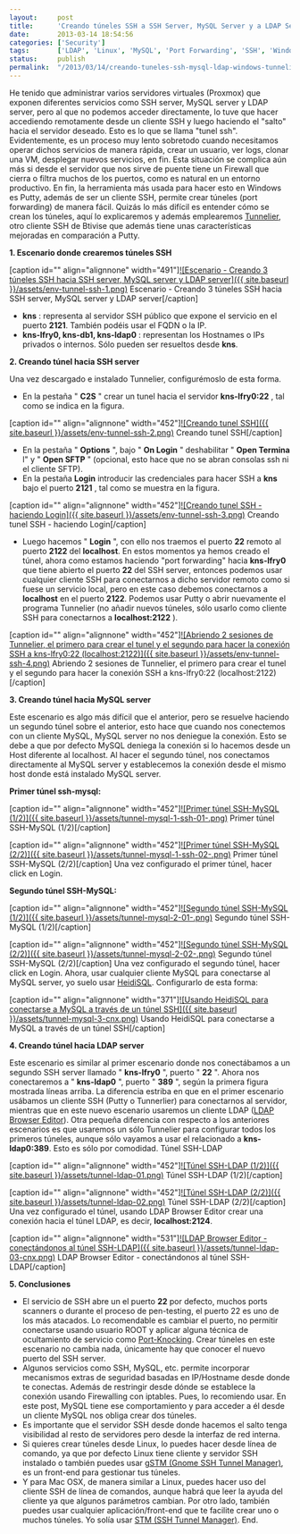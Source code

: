 ```yaml
---
layout:     post
title:      'Creando túneles SSH a SSH Server, MySQL Server y a LDAP Server desde Windows y con Tunnelier'
date:       2013-03-14 18:54:56
categories: ['Security']
tags:       ['LDAP', 'Linux', 'MySQL', 'Port Forwarding', 'SSH', 'Windows']
status:     publish 
permalink:  "/2013/03/14/creando-tuneles-ssh-mysql-ldap-windows-tunnelier/"
---
```

He tenido que administrar varios servidores virtuales (Proxmox) que exponen diferentes servicios como SSH server, MySQL server y LDAP server, pero al que no podemos acceder directamente, lo tuve que hacer accediendo remotamente desde un cliente SSH y luego haciendo el "salto" hacia el servidor deseado. Esto es lo que se llama "tunel ssh". Evidentemente, es un proceso muy lento sobretodo cuando necesitamos operar dichos servicios de manera rápida, crear un usuario, ver logs, clonar una VM, desplegar nuevos servicios, en fin. Esta situación se complica aún más si desde el servidor que nos sirve de puente tiene un Firewall que cierra o filtra muchos de los puertos, como es natural en un entorno productivo.
En fin, la herramienta más usada para hacer esto en Windows es Putty, además de ser un cliente SSH, permite crear túneles (port forwarding) de manera fácil.
Quizás lo más difícil es entender cómo se crean los túneles, aquí lo explicaremos y además emplearemos [Tunnelier](http://www.bitvise.com/tunnelier "Tunnelier"), otro cliente SSH de Btivise que además tiene unas características mejoradas en comparación a Putty.

**1\. Escenario donde crearemos túneles SSH**

[caption id="" align="alignnone" width="491"][![Escenario - Creando 3 túneles SSH hacia SSH server, MySQL server y LDAP server]({{ site.baseurl }}/assets/env-tunnel-ssh-1.png)](https://dl.dropbox.com/u/2961879/blog20130314_ssh_tunnel_win/env-tunnel-ssh-1.png) Escenario - Creando 3 túneles SSH hacia SSH server, MySQL server y LDAP server[/caption]

<!-- more -->

* **kns** : representa al servidor SSH público que expone el servicio en el puerto **2121**. También podéis usar el FQDN o la IP.  
* **kns-lfry0, kns-db1, kns-ldap0** : representan los Hostnames o IPs privados o internos. Sólo pueden ser resueltos desde **kns**.

**2\. Creando túnel hacia SSH server**

Una vez descargado e instalado Tunnelier, configurémoslo de esta forma.
* En la pestaña " **C2S** " crear un tunel hacia el servidor **kns-lfry0:22** , tal como se indica en la figura.

[caption id="" align="alignnone" width="452"][![Creando tunel SSH]({{ site.baseurl }}/assets/env-tunnel-ssh-2.png)](https://dl.dropbox.com/u/2961879/blog20130314_ssh_tunnel_win/env-tunnel-ssh-2.png) Creando tunel SSH[/caption]
* En la pestaña " **Options** ", bajo " **On Login** " deshabilitar " **Open Termina** l" y " **Open SFTP** " (opcional, esto hace que no se abran consolas ssh ni el cliente SFTP).
* En la pestaña **Login** introducir las credenciales para hacer SSH a **kns** bajo el puerto **2121** , tal como se muestra en la figura.

[caption id="" align="alignnone" width="452"][![Creando tunel SSH - haciendo Login]({{ site.baseurl }}/assets/env-tunnel-ssh-3.png)](https://dl.dropbox.com/u/2961879/blog20130314_ssh_tunnel_win/env-tunnel-ssh-3.png) Creando tunel SSH - haciendo Login[/caption]
* Luego hacemos " **Login** ", con ello nos traemos el puerto **22** remoto al puerto **2122** del **localhost**.
En estos momentos ya hemos creado el túnel, ahora como estamos haciendo "port forwarding" hacia **kns-lfry0** que tiene abierto el puerto **22** del SSH server, entonces podemos usar cualquier cliente SSH para conectarnos a dicho servidor remoto como si fuese un servicio local, pero en este caso debemos conectarnos a **localhost** en el puerto **2122**. Podemos usar Putty o abrir nuevamente el programa Tunnelier (no añadir nuevos túneles, sólo usarlo como cliente SSH para conectarnos a **localhost:2122** ).

[caption id="" align="alignnone" width="452"][![Abriendo 2 sesiones de Tunnelier, el primero para crear el tunel y el segundo para hacer la conexión SSH a kns-lfry0:22 \(localhost:2122\)]({{ site.baseurl }}/assets/env-tunnel-ssh-4.png)](https://dl.dropbox.com/u/2961879/blog20130314_ssh_tunnel_win/env-tunnel-ssh-4.png) Abriendo 2 sesiones de Tunnelier, el primero para crear el tunel y el segundo para hacer la conexión SSH a kns-lfry0:22 (localhost:2122)[/caption]

**3\. Creando túnel hacia MySQL server**

Este escenario es algo más difícil que el anterior, pero se resuelve haciendo un segundo túnel sobre el anterior, esto hace que cuando nos conectemos con un cliente MySQL, MySQL server no nos deniegue la conexión. Esto se debe a que por defecto MySQL deniega la conexión si lo hacemos desde un Host diferente al localhost. Al hacer el segundo túnel, nos conectamos directamente al MySQL server y establecemos la conexión desde el mismo host donde está instalado MySQL server.

**Primer túnel ssh-mysql:**


[caption id="" align="alignnone" width="452"][![Primer túnel SSH-MySQL \(1/2\)]({{ site.baseurl }}/assets/tunnel-mysql-1-ssh-01-.png)](https://dl.dropbox.com/u/2961879/blog20130314_ssh_tunnel_win/tunnel-mysql-1-ssh-01-.png) Primer túnel SSH-MySQL (1/2)[/caption]

[caption id="" align="alignnone" width="452"][![Primer túnel SSH-MySQL \(2/2\)]({{ site.baseurl }}/assets/tunnel-mysql-1-ssh-02-.png)](https://dl.dropbox.com/u/2961879/blog20130314_ssh_tunnel_win/tunnel-mysql-1-ssh-02-.png) Primer túnel SSH-MySQL (2/2)[/caption]
Una vez configurado el primer túnel, hacer click en Login.

**Segundo túnel SSH-MySQL:**


[caption id="" align="alignnone" width="452"][![Segundo túnel SSH-MySQL \(1/2\)]({{ site.baseurl }}/assets/tunnel-mysql-2-01-.png)](https://dl.dropbox.com/u/2961879/blog20130314_ssh_tunnel_win/tunnel-mysql-2-01-.png) Segundo túnel SSH-MySQL (1/2)[/caption]

[caption id="" align="alignnone" width="452"][![Segundo túnel SSH-MySQL \(2/2\)]({{ site.baseurl }}/assets/tunnel-mysql-2-02-.png)](https://dl.dropbox.com/u/2961879/blog20130314_ssh_tunnel_win/tunnel-mysql-2-02-.png) Segundo túnel SSH-MySQL (2/2)[/caption]
Una vez configurado el segundo túnel, hacer click en Login.
Ahora, usar cualquier cliente MySQL para conectarse al MySQL server, yo suelo usar [HeidiSQL](http://www.heidisql.com/download.php "HeidiSQL"). Configurarlo de esta forma:

[caption id="" align="alignnone" width="371"][![Usando HeidiSQL para conectarse a MySQL a través de un túnel SSH]({{ site.baseurl }}/assets/tunnel-mysql-3-cnx.png)](https://dl.dropbox.com/u/2961879/blog20130314_ssh_tunnel_win/tunnel-mysql-3-cnx.png) Usando HeidiSQL para conectarse a MySQL a través de un túnel SSH[/caption]

**4\. Creando túnel hacia LDAP server**

Este escenario es similar al primer escenario donde nos conectábamos a un segundo SSH server llamado " **kns-lfry0** ", puerto " **22** ". Ahora nos conectaremos a " **kns-ldap0** ", puerto " **389** ", según la primera figura mostrada líneas arriba.
La diferencia estriba en que en el primer escenario usábamos un cliente SSH (Putty o Tunnerlier) para conectarnos al servidor, mientras que en este nuevo escenario usaremos un cliente LDAP ([LDAP Browser Editor](http://www.novell.com/communities/node/8652/gawors-excellent-ldap-browsereditor-v282 "LDAP Browser Editor")).
Otra pequeña diferencia con respecto a los anteriores escenarios es que usaremos un sólo Tunnelier para configurar todos los primeros túneles, aunque sólo vayamos a usar el relacionado a **kns-ldap0:389**. Esto es sólo por comodidad.
Túnel SSH-LDAP

[caption id="" align="alignnone" width="452"][![Túnel SSH-LDAP \(1/2\)]({{ site.baseurl }}/assets/tunnel-ldap-01.png)](https://dl.dropbox.com/u/2961879/blog20130314_ssh_tunnel_win/tunnel-ldap-01.png) Túnel SSH-LDAP (1/2)[/caption]

[caption id="" align="alignnone" width="452"][![Túnel SSH-LDAP \(2/2\)]({{ site.baseurl }}/assets/tunnel-ldap-02.png)](https://dl.dropbox.com/u/2961879/blog20130314_ssh_tunnel_win/tunnel-ldap-02.png) Túnel SSH-LDAP (2/2)[/caption]
Una vez configurado el túnel, usando LDAP Browser Editor crear una conexión hacia el túnel LDAP, es decir, **localhost:2124**.

[caption id="" align="alignnone" width="531"][![LDAP Browser Editor - conectándonos al túnel SSH-LDAP]({{ site.baseurl }}/assets/tunnel-ldap-03-cnx.png)](https://dl.dropbox.com/u/2961879/blog20130314_ssh_tunnel_win/tunnel-ldap-03-cnx.png) LDAP Browser Editor - conectándonos al túnel SSH-LDAP[/caption]

**5\. Conclusiones**
* El servicio de SSH abre un el puerto **22** por defecto, muchos ports scanners o durante el proceso de pen-testing, el puerto 22 es uno de los más atacados. Lo recomendable es cambiar el puerto, no permitir conectarse usando usuario ROOT y aplicar alguna técnica de ocultamiento de servicio como [Port-Knocking](http://en.wikipedia.org/wiki/Port_knocking "Port Knocking"). Crear túneles en este escenario no cambia nada, únicamente hay que conocer el nuevo puerto del SSH server.
* Algunos servicios como SSH, MySQL, etc. permite incorporar mecanismos extras de seguridad basadas en IP/Hostname desde donde te conectas. Además de restringir desde dónde se establece la conexión usando Firewalling con iptables. Pues, lo recomiendo usar. En este post, MySQL tiene ese comportamiento y para acceder a él desde un cliente MySQL nos obliga crear dos túneles.
* Es importante que el servidor SSH desde donde hacemos el salto tenga visibilidad al resto de servidores pero desde la interfaz de red interna.
* Si quieres crear túneles desde Linux, lo puedes hacer desde línea de comando, ya que por defecto Linux tiene cliente y servidor SSH instalado o también puedes usar [gSTM (Gnome SSH Tunnel Manager)](http://sourceforge.net/projects/gstm/ "Gnome SSH Tunnel Manager"), es un front-end para gestionar tus túneles.
* Y para Mac OSX, de manera similar a Linux, puedes hacer uso del cliente SSH de línea de comandos, aunque habrá que leer la ayuda del cliente ya que algunos parámetros cambian. Por otro lado, también puedes usar cualquier aplicación/front-end que te facilite crear uno o muchos túneles. Yo solía usar [STM (SSH Tunnel Manager)](http://projects.tynsoe.org/en/stm/ "SSH Tunnel Manager para Mac OSX").
End.
